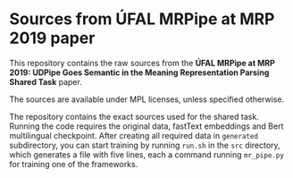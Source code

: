 # Sources from ÚFAL MRPipe at MRP 2019 paper

This repository contains the raw sources from the
**ÚFAL MRPipe at MRP 2019: UDPipe Goes Semantic in the Meaning Representation Parsing Shared Task**
paper.

The sources are available under MPL licenses, unless specified otherwise.

The repository contains the exact sources used for the shared task. Running
the code requires the original data, fastText embeddings and Bert multilingual
checkpoint. After creating all required data in `generated` subdirectory, you
can start training by running `run.sh` in the `src` directory, which generates
a file with five lines, each a command running `mr_pipe.py` for training one of
the frameworks.
